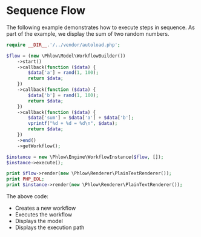 # Sequence Flow
The following example demonstrates how to execute steps in sequence. As part of the example, we display the sum of two random numbers.

``` php
require __DIR__.'/../vendor/autoload.php';

$flow = (new \Phlow\Model\WorkflowBuilder())
    ->start()
    ->callback(function ($data) {
        $data['a'] = rand(1, 100);
        return $data;
    })
    ->callback(function ($data) {
        $data['b'] = rand(1, 100);
        return $data;
    })
    ->callback(function ($data) {
        $data['sum'] = $data['a'] + $data['b'];
        vprintf("%d + %d = %d\n", $data);
        return $data;
    })
    ->end()
    ->getWorkflow();

$instance = new \Phlow\Engine\WorkflowInstance($flow, []);
$instance->execute();

print $flow->render(new \Phlow\Renderer\PlainTextRenderer());
print PHP_EOL;
print $instance->render(new \Phlow\Renderer\PlainTextRenderer());
```

The above code:
* Creates a new workflow
* Executes the workflow
* Displays the model
* Displays the execution path